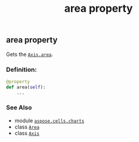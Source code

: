 ﻿---
title: area property
second_title: Aspose.Cells for Python via .NET API References
description: 
type: docs
weight: 30
url: /aspose.cells.charts/axis/area/
is_root: false
---

## area property


Gets the [`Axis.area`](/cells/python-net/aspose.cells.charts/axis#area).
### Definition:
```python
@property
def area(self):
    ...
```

### See Also
* module [`aspose.cells.charts`](../../)
* class [`Area`](/cells/python-net/aspose.cells.drawing/area)
* class [`Axis`](/cells/python-net/aspose.cells.charts/axis)
